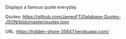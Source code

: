 Displays a famous quote everyday.

Quotes: https://github.com/JamesFT/Database-Quotes-JSON/blob/master/quotes.json

URL: https://hidden-shore-35647.herokuapp.com/
